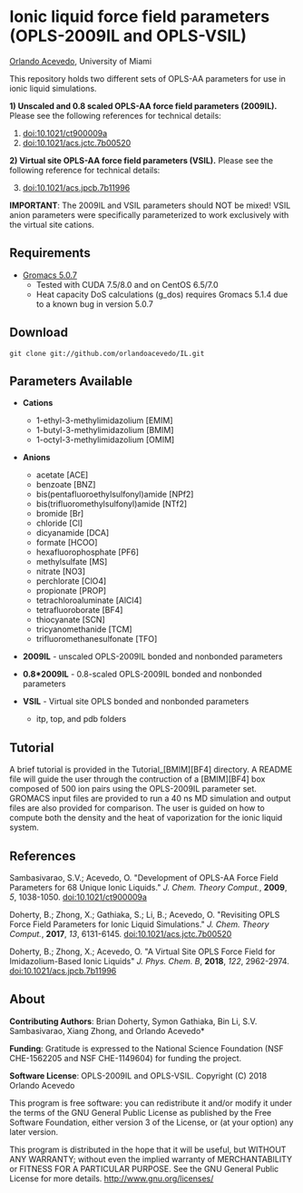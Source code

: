 Ionic liquid force field parameters (OPLS-2009IL and OPLS-VSIL)
=================================================

[Orlando Acevedo](http://www.acevedoresearch.com), University of Miami

This repository holds two different sets of OPLS-AA parameters for use in ionic liquid simulations. 

**1) Unscaled and 0.8 scaled OPLS-AA force field parameters (2009IL).**
Please see the following references for technical details:
1. [doi:10.1021/ct900009a](http://pubs.acs.org/doi/abs/10.1021/ct900009a)
2. [doi:10.1021/acs.jctc.7b00520](http://pubs.acs.org/doi/abs/10.1021/acs.jctc.7b00520)

**2) Virtual site OPLS-AA force field parameters (VSIL).**
Please see the following reference for technical details:

3. [doi:10.1021/acs.jpcb.7b11996](http://pubs.acs.org/doi/abs/10.1021/acs.jpcb.7b11996)

**IMPORTANT**: The 2009IL and VSIL parameters should NOT be mixed! VSIL anion parameters were specifically parameterized to work exclusively with the virtual site cations.

Requirements
------------
* [Gromacs 5.0.7](http://www.gromacs.org/Downloads)
    * Tested with CUDA 7.5/8.0 and on CentOS 6.5/7.0
    * Heat capacity DoS calculations (g_dos) requires Gromacs 5.1.4 due to a known bug in version 5.0.7
    
Download
-----
```
git clone git://github.com/orlandoacevedo/IL.git
```

Parameters Available
--------------------
* **Cations**
    * 1-ethyl-3-methylimidazolium [EMIM]
    * 1-butyl-3-methylimidazolium [BMIM]
    * 1-octyl-3-methylimidazolium [OMIM]
* **Anions**
    * acetate [ACE]
    * benzoate [BNZ]
    * bis(pentafluoroethylsulfonyl)amide [NPf2]
    * bis(trifluoromethylsulfonyl)amide [NTf2]
    * bromide [Br]
    * chloride [Cl]
    * dicyanamide [DCA]
    * formate [HCOO]
    * hexafluorophosphate [PF6]
    * methylsulfate [MS]
    * nitrate [NO3]
    * perchlorate [ClO4]
    * propionate [PROP]
    * tetrachloroaluminate [AlCl4]
    * tetrafluoroborate [BF4]
    * thiocyanate [SCN]
    * tricyanomethanide [TCM]
    * trifluoromethanesulfonate [TFO]
    
* **2009IL** - unscaled OPLS-2009IL bonded and nonbonded parameters
  
* **0.8*2009IL** - 0.8-scaled OPLS-2009IL bonded and nonbonded parameters

* **VSIL** - Virtual site OPLS bonded and nonbonded parameters
    * itp, top, and pdb folders

Tutorial
--------
A brief tutorial is provided in the Tutorial_[BMIM][BF4] directory. A README file will guide the user through the contruction of a [BMIM][BF4] box composed of 500 ion pairs using the OPLS-2009IL parameter set. GROMACS input files are provided to run a 40 ns MD simulation and output files are also provided for comparison. The user is guided on how to compute both the density and the heat of vaporization for the ionic liquid system.


References
----------
Sambasivarao, S.V.; Acevedo, O. "Development of OPLS-AA Force Field Parameters for 68 Unique Ionic Liquids." *J. Chem. Theory Comput.*, **2009**, *5*, 1038-1050. [doi:10.1021/ct900009a](http://pubs.acs.org/doi/abs/10.1021/ct900009a)

Doherty, B.; Zhong, X.; Gathiaka, S.; Li, B.; Acevedo, O. "Revisiting OPLS Force Field Parameters for Ionic Liquid Simulations." *J. Chem. Theory Comput.*, **2017**, *13*, 6131-6145. [doi:10.1021/acs.jctc.7b00520](http://pubs.acs.org/doi/abs/10.1021/acs.jctc.7b00520)

Doherty, B.; Zhong, X.; Acevedo, O. "A Virtual Site OPLS Force Field for Imidazolium-Based Ionic Liquids" *J. Phys. Chem. B*, **2018**, *122*, 2962-2974. [doi:10.1021/acs.jpcb.7b11996](http://pubs.acs.org/doi/abs/10.1021/acs.jpcb.7b11996)

About
-----
**Contributing Authors**: Brian Doherty, Symon Gathiaka, Bin Li, S.V. Sambasivarao, Xiang Zhong, and Orlando Acevedo*

**Funding**: Gratitude is expressed to the National Science Foundation (NSF CHE-1562205 and NSF CHE-1149604) for funding the project.

**Software License**:
OPLS-2009IL and OPLS-VSIL.
Copyright (C) 2018 Orlando Acevedo

This program is free software: you can redistribute it and/or modify
it under the terms of the GNU General Public License as published by
the Free Software Foundation, either version 3 of the License, or
(at your option) any later version.

This program is distributed in the hope that it will be useful,
but WITHOUT ANY WARRANTY; without even the implied warranty of
MERCHANTABILITY or FITNESS FOR A PARTICULAR PURPOSE.  See the
GNU General Public License for more details. <http://www.gnu.org/licenses/>
